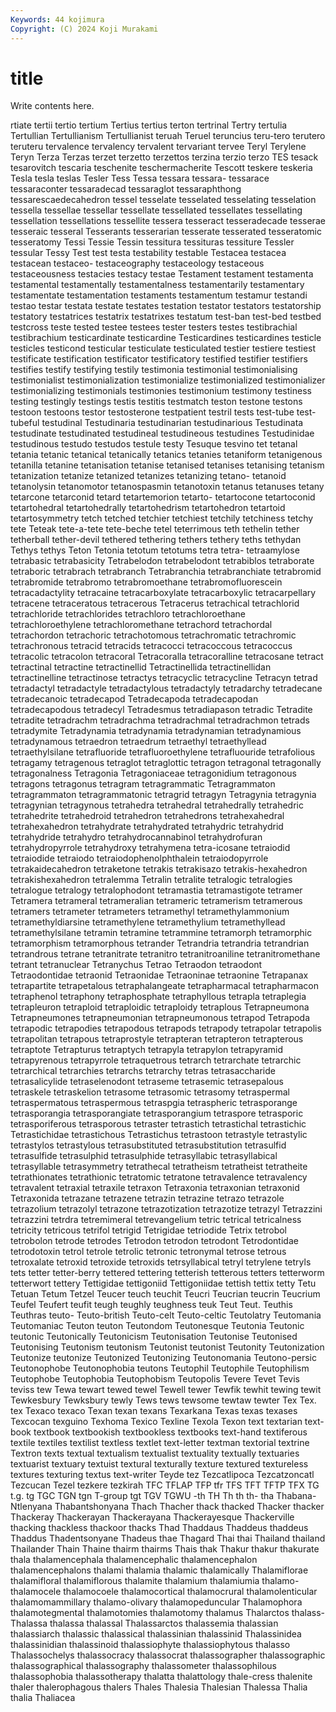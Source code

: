 ```yaml
---
Keywords: 44 kojimura
Copyright: (C) 2024 Koji Murakami
---
```


# title

Write contents here.



rtiate tertii
tertio tertium Tertius tertius terton tertrinal Tertry tertulia Tertullian Tertullianism
Tertullianist teruah Teruel teruncius teru-tero terutero teruteru tervalence tervalency tervalent
tervariant tervee Teryl Terylene Teryn Terza Terzas terzet terzetto terzettos
terzina terzio terzo TES tesack tesarovitch tescaria teschenite teschermacherite Tescott
teskere teskeria Tesla tesla teslas Tesler Tess Tessa tessara tessara-
tessarace tessaraconter tessaradecad tessaraglot tessaraphthong tessarescaedecahedron tessel tesselate tesselated tesselating
tesselation tessella tessellae tessellar tessellate tessellated tessellates tessellating tessellation tessellations
tessellite tessera tesseract tesseradecade tesserae tesseraic tesseral Tesserants tesserarian tesserate
tesserated tesseratomic tesseratomy Tessi Tessie Tessin tessitura tessituras tessiture Tessler
tessular Tessy Test test testa testability testable Testacea testacea testacean
testaceo- testaceography testaceology testaceous testaceousness testacies testacy testae Testament testament
testamenta testamental testamentally testamentalness testamentarily testamentary testamentate testamentation testaments testamentum
testamur testandi testao testar testata testate testates testation testator testators
testatorship testatory testatrices testatrix testatrixes testatum test-ban test-bed testbed testcross
teste tested testee testees tester testers testes testibrachial testibrachium testicardinate
testicardine Testicardines testicardines testicle testicles testicond testicular testiculate testiculated testier
testiere testiest testificate testification testificator testificatory testified testifier testifiers testifies
testify testifying testily testimonia testimonial testimonialising testimonialist testimonialization testimonialize testimonialized
testimonializer testimonializing testimonials testimonies testimonium testimony testiness testing testingly testings
testis testitis testmatch teston testone testons testoon testoons testor testosterone
testpatient testril tests test-tube test-tubeful testudinal Testudinaria testudinarian testudinarious Testudinata
testudinate testudinated testudineal testudineous testudines Testudinidae testudinous testudo testudos testule
testy Tesuque tesvino tet tetanal tetania tetanic tetanical tetanically tetanics
tetanies tetaniform tetanigenous tetanilla tetanine tetanisation tetanise tetanised tetanises tetanising
tetanism tetanization tetanize tetanized tetanizes tetanizing tetano- tetanoid tetanolysin tetanomotor
tetanospasmin tetanotoxin tetanus tetanuses tetany tetarcone tetarconid tetard tetartemorion tetarto-
tetartocone tetartoconid tetartohedral tetartohedrally tetartohedrism tetartohedron tetartoid tetartosymmetry tetch tetched
tetchier tetchiest tetchily tetchiness tetchy tete Teteak tete-a-tete tete-beche tetel
teterrimous teth tethelin tether tetherball tether-devil tethered tethering tethers tethery
teths tethydan Tethys tethys Teton Tetonia tetotum tetotums tetra tetra-
tetraamylose tetrabasic tetrabasicity Tetrabelodon tetrabelodont tetrabiblos tetraborate tetraboric tetrabrach tetrabranch
Tetrabranchia tetrabranchiate tetrabromid tetrabromide tetrabromo tetrabromoethane tetrabromofluorescein tetracadactylity tetracaine tetracarboxylate
tetracarboxylic tetracarpellary tetracene tetraceratous tetracerous Tetracerus tetrachical tetrachlorid tetrachloride tetrachlorides
tetrachloro tetrachloroethane tetrachloroethylene tetrachloromethane tetrachord tetrachordal tetrachordon tetrachoric tetrachotomous tetrachromatic
tetrachromic tetrachronous tetracid tetracids tetracocci tetracoccous tetracoccus tetracolic tetracolon tetracoral
Tetracoralla tetracoralline tetracosane tetract tetractinal tetractine tetractinellid Tetractinellida tetractinellidan tetractinelline
tetractinose tetractys tetracyclic tetracycline Tetracyn tetrad tetradactyl tetradactyle tetradactylous tetradactyly
tetradarchy tetradecane tetradecanoic tetradecapod Tetradecapoda tetradecapodan tetradecapodous tetradecyl Tetradesmus tetradiapason
tetradic Tetradite tetradite tetradrachm tetradrachma tetradrachmal tetradrachmon tetrads tetradymite Tetradynamia
tetradynamia tetradynamian tetradynamious tetradynamous tetraedron tetraedrum tetraethyl tetraethyllead tetraethylsilane tetrafluoride
tetrafluoroethylene tetrafluouride tetrafolious tetragamy tetragenous tetraglot tetraglottic tetragon tetragonal tetragonally
tetragonalness Tetragonia Tetragoniaceae tetragonidium tetragonous tetragons tetragonus tetragram tetragrammatic Tetragrammaton
tetragrammaton tetragrammatonic tetragrid tetragyn Tetragynia tetragynia tetragynian tetragynous tetrahedra tetrahedral
tetrahedrally tetrahedric tetrahedrite tetrahedroid tetrahedron tetrahedrons tetrahexahedral tetrahexahedron tetrahydrate tetrahydrated
tetrahydric tetrahydrid tetrahydride tetrahydro tetrahydrocannabinol tetrahydrofuran tetrahydropyrrole tetrahydroxy tetrahymena tetra-icosane
tetraiodid tetraiodide tetraiodo tetraiodophenolphthalein tetraiodopyrrole tetrakaidecahedron tetraketone tetrakis tetrakisazo tetrakis-hexahedron
tetrakishexahedron tetralemma Tetralin tetralite tetralogic tetralogies tetralogue tetralogy tetralophodont tetramastia
tetramastigote tetramer Tetramera tetrameral tetrameralian tetrameric tetramerism tetramerous tetramers tetrameter
tetrameters tetramethyl tetramethylammonium tetramethyldiarsine tetramethylene tetramethylium tetramethyllead tetramethylsilane tetramin tetramine
tetrammine tetramorph tetramorphic tetramorphism tetramorphous tetrander Tetrandria tetrandria tetrandrian tetrandrous
tetrane tetranitrate tetranitro tetranitroaniline tetranitromethane tetrant tetranuclear Tetranychus Tetrao Tetraodon
tetraodont Tetraodontidae tetraonid Tetraonidae Tetraoninae tetraonine Tetrapanax tetrapartite tetrapetalous tetraphalangeate
tetrapharmacal tetrapharmacon tetraphenol tetraphony tetraphosphate tetraphyllous tetrapla tetraplegia tetrapleuron tetraploid
tetraploidic tetraploidy tetraplous Tetrapneumona Tetrapneumones tetrapneumonian tetrapneumonous tetrapod Tetrapoda tetrapodic
tetrapodies tetrapodous tetrapods tetrapody tetrapolar tetrapolis tetrapolitan tetrapous tetraprostyle tetrapteran
tetrapteron tetrapterous tetraptote Tetrapturus tetraptych tetrapyla tetrapylon tetrapyramid tetrapyrenous tetrapyrrole
tetraquetrous tetrarch tetrarchate tetrarchic tetrarchical tetrarchies tetrarchs tetrarchy tetras tetrasaccharide
tetrasalicylide tetraselenodont tetraseme tetrasemic tetrasepalous tetraskele tetraskelion tetrasome tetrasomic tetrasomy
tetraspermal tetraspermatous tetraspermous tetraspgia tetraspheric tetrasporange tetrasporangia tetrasporangiate tetrasporangium tetraspore
tetrasporic tetrasporiferous tetrasporous tetraster tetrastich tetrastichal tetrastichic Tetrastichidae tetrastichous Tetrastichus
tetrastoon tetrastyle tetrastylic tetrastylos tetrastylous tetrasubstituted tetrasubstitution tetrasulfid tetrasulfide tetrasulphid
tetrasulphide tetrasyllabic tetrasyllabical tetrasyllable tetrasymmetry tetrathecal tetratheism tetratheist tetratheite tetrathionates
tetrathionic tetratomic tetratone tetravalence tetravalency tetravalent tetraxial tetraxile tetraxon Tetraxonia
tetraxonian tetraxonid Tetraxonida tetrazane tetrazene tetrazin tetrazine tetrazo tetrazole tetrazolium
tetrazolyl tetrazone tetrazotization tetrazotize tetrazyl Tetrazzini tetrazzini tetrdra tetremimeral tetrevangelium
tetric tetrical tetricalness tetricity tetricous tetrifol tetrigid Tetrigidae tetriodide Tetrix
tetrobol tetrobolon tetrode tetrodes Tetrodon tetrodon tetrodont Tetrodontidae tetrodotoxin tetrol
tetrole tetrolic tetronic tetronymal tetrose tetrous tetroxalate tetroxid tetroxide tetroxids
tetrsyllabical tetryl tetrylene tetryls tets tetter tetter-berry tettered tettering tetterish
tetterous tetters tetterworm tetterwort tettery Tettigidae tettigoniid Tettigoniidae tettish tettix
tetty Tetu Tetuan Tetum Tetzel Teucer teuch teuchit Teucri Teucrian
teucrin Teucrium Teufel Teufert teufit teugh teughly teughness teuk Teut
Teut. Teuthis Teuthras teuto- Teuto-british Teuto-celt Teuto-celtic Teutolatry Teutomania Teutomaniac
Teuton teuton Teutondom Teutonesque Teutonia Teutonic teutonic Teutonically Teutonicism Teutonisation
Teutonise Teutonised Teutonising Teutonism teutonism Teutonist teutonist Teutonity Teutonization Teutonize
teutonize Teutonized Teutonizing Teutonomania Teutono-persic Teutonophobe Teutonophobia teutons Teutophil Teutophile
Teutophilism Teutophobe Teutophobia Teutophobism Teutopolis Tevere Tevet Tevis teviss tew
Tewa tewart tewed tewel Tewell tewer Tewfik tewhit tewing tewit
Tewkesbury Tewksbury tewly Tews tews tewsome tewtaw tewter Tex Tex.
tex Texaco texaco Texan texan texans Texarkana Texas texas texases
Texcocan texguino Texhoma Texico Texline Texola Texon text textarian text-book
textbook textbookish textbookless textbooks text-hand textiferous textile textiles textilist textless
textlet text-letter textman textorial textrine Textron texts textual textualism textualist
textuality textually textuaries textuarist textuary textuist textural texturally texture textured
textureless textures texturing textus text-writer Teyde tez Tezcatlipoca Tezcatzoncatl Tezcucan
Tezel tezkere tezkirah TFC TFLAP TFP tfr TFS TFT TFTP
TFX TG t.g. tg TGC TGN tgn T-group tgt TGV
TGWU -th TH Th th th- tha Thabana-Ntlenyana Thabantshonyana Thach
Thacher thack thacked Thacker thacker Thackeray Thackerayan Thackerayana Thackerayesque Thackerville
thacking thackless thackoor thacks Thad Thaddaus Thaddeus thaddeus Thaddus Thadentsonyane
Thadeus thae Thagard Thai thai Thailand thailand Thailander Thain Thaine
thairm thairms Thais thak Thakur thakur thakurate thala thalamencephala thalamencephalic
thalamencephalon thalamencephalons thalami thalamia thalamic thalamically Thalamiflorae thalamifloral thalamiflorous thalamite
thalamium thalamiumia thalamo- thalamocele thalamocoele thalamocortical thalamocrural thalamolenticular thalamomammillary thalamo-olivary
thalamopeduncular Thalamophora thalamotegmental thalamotomies thalamotomy thalamus Thalarctos thalass- Thalassa thalassa
thalassal Thalassarctos thalassemia thalassian thalassiarch thalassic thalassical thalassinian thalassinid Thalassinidea
thalassinidian thalassinoid thalassiophyte thalassiophytous thalasso Thalassochelys thalassocracy thalassocrat thalassographer thalassographic
thalassographical thalassography thalassometer thalassophilous thalassophobia thalassotherapy thalatta thalattology thale-cress thalenite
thaler thalerophagous thalers Thales Thalesia Thalesian Thalessa Thalia thalia Thaliacea
